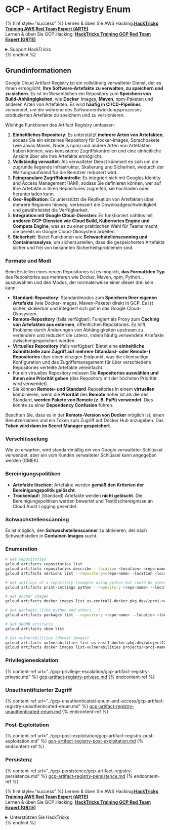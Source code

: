 # GCP - Artifact Registry Enum

{% hint style="success" %}
Lernen & üben Sie AWS Hacking:<img src="../../../.gitbook/assets/image (1) (1) (1) (1).png" alt="" data-size="line">[**HackTricks Training AWS Red Team Expert (ARTE)**](https://training.hacktricks.xyz/courses/arte)<img src="../../../.gitbook/assets/image (1) (1) (1) (1).png" alt="" data-size="line">\
Lernen & üben Sie GCP Hacking: <img src="../../../.gitbook/assets/image (2) (1).png" alt="" data-size="line">[**HackTricks Training GCP Red Team Expert (GRTE)**<img src="../../../.gitbook/assets/image (2) (1).png" alt="" data-size="line">](https://training.hacktricks.xyz/courses/grte)

<details>

<summary>Support HackTricks</summary>

* Überprüfen Sie die [**Abonnementpläne**](https://github.com/sponsors/carlospolop)!
* **Treten Sie der** 💬 [**Discord-Gruppe**](https://discord.gg/hRep4RUj7f) oder der [**Telegram-Gruppe**](https://t.me/peass) bei oder **folgen** Sie uns auf **Twitter** 🐦 [**@hacktricks\_live**](https://twitter.com/hacktricks_live)**.**
* **Teilen Sie Hacking-Tricks, indem Sie PRs an die** [**HackTricks**](https://github.com/carlospolop/hacktricks) und [**HackTricks Cloud**](https://github.com/carlospolop/hacktricks-cloud) GitHub-Repos senden.

</details>
{% endhint %}

## Grundinformationen

Google Cloud Artifact Registry ist ein vollständig verwalteter Dienst, der es Ihnen ermöglicht, **Ihre Software-Artefakte zu verwalten, zu speichern und zu sichern**. Es ist im Wesentlichen ein Repository zum **Speichern von Build-Abhängigkeiten**, wie **Docker**-Images, **Maven**, npm-Paketen und anderen Arten von Artefakten. Es wird **häufig in CI/CD-Pipelines** verwendet, um die während des Softwareentwicklungsprozesses produzierten Artefakte zu speichern und zu versionieren.

Wichtige Funktionen des Artifact Registry umfassen:

1. **Einheitliches Repository**: Es unterstützt **mehrere Arten von Artefakten**, sodass Sie ein einzelnes Repository für Docker-Images, Sprachpakete (wie Javas Maven, Node.js npm) und andere Arten von Artefakten haben können, was konsistente Zugriffskontrollen und eine einheitliche Ansicht über alle Ihre Artefakte ermöglicht.
2. **Vollständig verwaltet**: Als verwalteter Dienst kümmert es sich um die zugrunde liegende Infrastruktur, Skalierung und Sicherheit, wodurch der Wartungsaufwand für die Benutzer reduziert wird.
3. **Feingranulare Zugriffskontrolle**: Es integriert sich mit Googles Identity and Access Management (IAM), sodass Sie definieren können, wer auf Ihre Artefakte in Ihren Repositories zugreifen, sie hochladen oder herunterladen kann.
4. **Geo-Replikation**: Es unterstützt die Replikation von Artefakten über mehrere Regionen hinweg, verbessert die Downloadgeschwindigkeit und gewährleistet die Verfügbarkeit.
5. **Integration mit Google Cloud-Diensten**: Es funktioniert nahtlos mit **anderen GCP-Diensten wie Cloud Build, Kubernetes Engine und Compute Engine**, was es zu einer praktischen Wahl für Teams macht, die bereits im Google Cloud-Ökosystem arbeiten.
6. **Sicherheit**: Bietet Funktionen wie **Schwachstellenscanning und Containeranalyse**, um sicherzustellen, dass die gespeicherten Artefakte sicher und frei von bekannten Sicherheitsproblemen sind.

### Formate und Modi

Beim Erstellen eines neuen Repositories ist es möglich, **das Format/den Typ** des Repositories aus mehreren wie Docker, Maven, npm, Python... auszuwählen und den Modus, der normalerweise einer dieser drei sein kann:

* **Standard-Repository**: Standardmodus zum **Speichern Ihrer eigenen Artefakte** (wie Docker-Images, Maven-Pakete) direkt in GCP. Es ist sicher, skalierbar und integriert sich gut in das Google Cloud-Ökosystem.
* **Remote-Repository** (falls verfügbar): Fungiert als Proxy zum **Caching von Artefakten aus externen**, öffentlichen Repositories. Es hilft, Probleme durch Änderungen von Abhängigkeiten upstream zu verhindern und reduziert die Latenz, indem häufig verwendete Artefakte zwischengespeichert werden.
* **Virtuelles Repository** (falls verfügbar): Bietet eine **einheitliche Schnittstelle zum Zugriff auf mehrere (Standard- oder Remote-) Repositories** über einen einzigen Endpunkt, was die clientseitige Konfiguration und das Zugriffsmanagement für über verschiedene Repositories verteilte Artefakte vereinfacht.
* Für ein virtuelles Repository müssen Sie **Repositories auswählen und ihnen eine Priorität geben** (das Repository mit der höchsten Priorität wird verwendet).
* Sie können **Remote- und Standard**-Repositories in einem **virtuellen** kombinieren, wenn die **Priorität** des **Remote** höher ist als die des Standard, **werden Pakete von Remote (z. B. PyPi) verwendet**. Dies könnte zu einer **Dependency Confusion** führen.

Beachten Sie, dass es in der **Remote-Version von Docker** möglich ist, einen Benutzernamen und ein Token zum Zugriff auf Docker Hub anzugeben. Das **Token wird dann im Secret Manager gespeichert**.

### Verschlüsselung

Wie zu erwarten, wird standardmäßig ein von Google verwalteter Schlüssel verwendet, aber ein vom Kunden verwalteter Schlüssel kann angegeben werden (CMEK).

### Bereinigungspolitiken

* **Artefakte löschen:** Artefakte werden **gemäß den Kriterien der Bereinigungspolitik gelöscht**.
* **Trockenlauf:** (Standard) Artefakte werden **nicht gelöscht**. Die Bereinigungspolitiken werden bewertet und Testlöschereignisse an Cloud Audit Logging gesendet.

### Schwachstellenscanning

Es ist möglich, den **Schwachstellenscanner** zu aktivieren, der nach Schwachstellen in **Container-Images** sucht.

### Enumeration
```bash
# Get repositories
gcloud artifacts repositories list
gcloud artifacts repositories describe --location <location> <repo-name>
gcloud artifacts versions list --repository=<repo-name> -location <location> --package <package-name>

# Get settings of a repository (example using python but could be other)
gcloud artifacts print-settings python --repository <repo-name> --location <location>

# Get docker images
gcloud artifacts docker images list us-central1-docker.pkg.dev/<proj-name>/<repo-name>

# Get packages (like python and others...)
gcloud artifacts packages list --repository <repo-name> --location <location>

# Get SBOMB artifacts
gcloud artifacts sbom list

# Get vulnerabilities (docker images)
gcloud artifacts vulnerabilities list us-east1-docker.pkg.dev/project123/repository123/someimage@sha256:49765698074d6d7baa82f
gcloud artifacts docker images list-vulnerabilities projects/<proj-name>/locations/<location>/scans/<scan-uuid>
```
### Privilegieneskalation

{% content-ref url="../gcp-privilege-escalation/gcp-artifact-registry-privesc.md" %}
[gcp-artifact-registry-privesc.md](../gcp-privilege-escalation/gcp-artifact-registry-privesc.md)
{% endcontent-ref %}

### Unauthentifizierter Zugriff

{% content-ref url="../gcp-unauthenticated-enum-and-access/gcp-artifact-registry-unauthenticated-enum.md" %}
[gcp-artifact-registry-unauthenticated-enum.md](../gcp-unauthenticated-enum-and-access/gcp-artifact-registry-unauthenticated-enum.md)
{% endcontent-ref %}

### Post-Exploitation

{% content-ref url="../gcp-post-exploitation/gcp-artifact-registry-post-exploitation.md" %}
[gcp-artifact-registry-post-exploitation.md](../gcp-post-exploitation/gcp-artifact-registry-post-exploitation.md)
{% endcontent-ref %}

### Persistenz

{% content-ref url="../gcp-persistence/gcp-artifact-registry-persistence.md" %}
[gcp-artifact-registry-persistence.md](../gcp-persistence/gcp-artifact-registry-persistence.md)
{% endcontent-ref %}

{% hint style="success" %}
Lernen & üben Sie AWS Hacking:<img src="../../../.gitbook/assets/image (1) (1) (1) (1).png" alt="" data-size="line">[**HackTricks Training AWS Red Team Expert (ARTE)**](https://training.hacktricks.xyz/courses/arte)<img src="../../../.gitbook/assets/image (1) (1) (1) (1).png" alt="" data-size="line">\
Lernen & üben Sie GCP Hacking: <img src="../../../.gitbook/assets/image (2) (1).png" alt="" data-size="line">[**HackTricks Training GCP Red Team Expert (GRTE)**<img src="../../../.gitbook/assets/image (2) (1).png" alt="" data-size="line">](https://training.hacktricks.xyz/courses/grte)

<details>

<summary>Unterstützen Sie HackTricks</summary>

* Überprüfen Sie die [**Abonnementpläne**](https://github.com/sponsors/carlospolop)!
* **Treten Sie der** 💬 [**Discord-Gruppe**](https://discord.gg/hRep4RUj7f) oder der [**Telegram-Gruppe**](https://t.me/peass) bei oder **folgen** Sie uns auf **Twitter** 🐦 [**@hacktricks\_live**](https://twitter.com/hacktricks_live)**.**
* **Teilen Sie Hacking-Tricks, indem Sie PRs an die** [**HackTricks**](https://github.com/carlospolop/hacktricks) und [**HackTricks Cloud**](https://github.com/carlospolop/hacktricks-cloud) GitHub-Repos senden.

</details>
{% endhint %}
